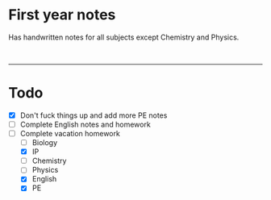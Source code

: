 # First year notes

Has handwritten notes for all subjects except Chemistry and Physics.

<br>


--- 

# Todo

- [x] Don't fuck things up and add more PE notes
- [ ] Complete English notes and homework 
- [ ] Complete vacation homework
    - [ ] Biology 
    - [x] IP 
    - [ ] Chemistry
    - [ ] Physics 
    - [x] English 
    - [x] PE 